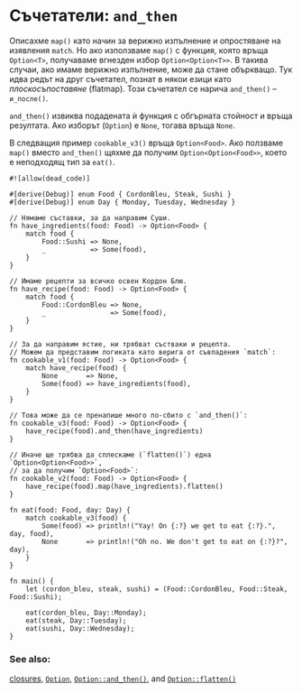 # Съчетатели: `and_then`

Описахме `map()` като начин за верижно изпълнение и опростяване  на изявления
`match`. Но ако използваме `map()` с функция, която връща `Option<T>`,
получаваме вгнезден избор `Option<Option<T>>`. В такива случаи, ако имаме
верижно изпълнение, може да стане объркващо. Тук идва редът на друг съчетател,
познат в някои езици като _плоскосъпоставяне_ (flatmap). Този съчетател се
нарича `and_then()` – `и_после()`. 

`and_then()` извиква подадената ѝ функция с обгърната стойност и връща
резултата. Ако изборът (`Option`) е `None`, тогава връща `None`.

В следващия пример `cookable_v3()` връща `Option<Food>`. 
Ако ползваме `map()` вместо `and_then()` щяхме да получим 
`Option<Option<Food>>`, което е неподходящ тип за `eat()`.

```rust,editable
#![allow(dead_code)]

#[derive(Debug)] enum Food { CordonBleu, Steak, Sushi }
#[derive(Debug)] enum Day { Monday, Tuesday, Wednesday }

// Нямаме съставки, за да направим Суши.
fn have_ingredients(food: Food) -> Option<Food> {
    match food {
        Food::Sushi => None,
        _           => Some(food),
    }
}

// Имаме рецепти за всичко освен Кордон Блю.
fn have_recipe(food: Food) -> Option<Food> {
    match food {
        Food::CordonBleu => None,
        _                => Some(food),
    }
}

// За да направим ястие, ни трябват състваки и рецепта.
// Можем да представим логиката като верига от съвпадения `match`:
fn cookable_v1(food: Food) -> Option<Food> {
    match have_recipe(food) {
        None       => None,
        Some(food) => have_ingredients(food),
    }
}

// Това може да се пренапише много по-сбито с `and_then()`:
fn cookable_v3(food: Food) -> Option<Food> {
    have_recipe(food).and_then(have_ingredients)
}

// Иначе ще трябва да сплескаме (`flatten()`) една `Option<Option<Food>>`,
// за да получим `Option<Food>`:
fn cookable_v2(food: Food) -> Option<Food> {
    have_recipe(food).map(have_ingredients).flatten()
}

fn eat(food: Food, day: Day) {
    match cookable_v3(food) {
        Some(food) => println!("Yay! On {:?} we get to eat {:?}.", day, food),
        None       => println!("Oh no. We don't get to eat on {:?}?", day),
    }
}

fn main() {
    let (cordon_bleu, steak, sushi) = (Food::CordonBleu, Food::Steak, Food::Sushi);

    eat(cordon_bleu, Day::Monday);
    eat(steak, Day::Tuesday);
    eat(sushi, Day::Wednesday);
}
```

### See also:

[closures][closures], [`Option`][option], [`Option::and_then()`][and_then], and [`Option::flatten()`][flatten]

[closures]: ../../fn/closures.md
[option]: https://doc.rust-lang.org/std/option/enum.Option.html
[and_then]: https://doc.rust-lang.org/std/option/enum.Option.html#method.and_then
[flatten]: https://doc.rust-lang.org/std/option/enum.Option.html#method.flatten
